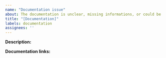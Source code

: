 ```yaml
---
name: "Documentation issue"
about: The documentation is unclear, missing informations, or could be improved
title: "[Documentation]"
labels: documentation
assignees: ''
---
```


<!--
  Documentation issues are a great way for newcomers to contribute to
  open source projects! If you have time please consider opening a
  Pull Request with your documentation changes.
-->

**Description:**

<!--
  Please provide as much detail as possible about your issue,
  please refrain from asking for solutions to specific problems
  with your code. This template is to report issues with the
  official iter8 documentation.
-->

**Documentation links:**

<!--
  If existing documentation is available, but needs to be improved,
  is wrong, or unclear, please post here the relevant 
  https://iter8.tools URLs
-->